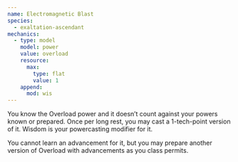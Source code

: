 ```yaml
---
name: Electromagnetic Blast
species:
  - exaltation-ascendant
mechanics:
  - type: model
    model: power
    value: overload
    resource:
      max:
        type: flat
        value: 1
    append:
      mod: wis
---
```

You know the Overload power and it doesn’t count against your powers known or
prepared. Once per long rest, you may cast a 1-tech-point version of it. Wisdom
is your powercasting modifier for it.

You cannot learn an advancement for it, but you may prepare another version of
Overload with advancements as you class permits.
